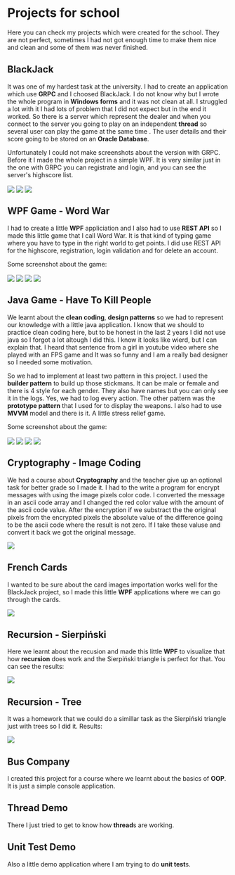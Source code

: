 # Projects for school

Here you can check my projects which were created for the school. They are not perfect, sometimes I had not got enough time to make them nice and clean and some of them was never finished.

## BlackJack

It was one of my hardest task at the university. I had to create an application which use **GRPC** and I choosed BlackJack. I do not know why but I wrote the whole program in **Windows forms** and it was not clean at all. I struggled a lot with it I had lots of problem that I did not expect but in the end it worked. So there is a server which represent the dealer and when you connect to the server you going to play on an independent **thread** so several user can play the game at the same time . The user details and their score going to be stored on an **Oracle Database**.

Unfortunately I could not make screenshots about the version with GRPC. Before it I made the whole project in a simple WPF. It is very similar just in the one with GRPC you can registrate and login, and you can see the server's highscore list.

<img align="center" src="./Screenshots/bj1.png">
<img align="center" src="./Screenshots/bj2.png">
<img align="center" src="./Screenshots/bj3.png">

## WPF Game - Word War

I had to create a little **WPF** appliciation and I also had to use  **REST API** so I made this little game that I call Word War. It is that kind of typing game where you have to type in the right world to get points. I did use REST API for the highscore, registration, login validation and for delete an account.

Some screenshot about the game:

<img align="center" src="./Screenshots/ww1.png">
<img align="center" src="./Screenshots/ww2.png">
<img align="center" src="./Screenshots/ww3.png">
<img align="center" src="./Screenshots/ww4.png">

## Java Game - Have To Kill People

We learnt about the **clean coding**, **design patterns** so we had to represent our knowledge with a little java application. I know that we should to practice clean coding here, but to be honest in the last 2 years I did not use java so I forgot a lot altough I did this. I know it looks like wierd, but I can explain that. I heard that sentence from a girl in youtube video where she played with an FPS game and It was so funny and I am a really bad designer so I needed some motivation. 

So we had to implement at least two pattern in this project. I used the **builder pattern** to build up those stickmans. It can be male or female and there is 4 style for each gender. They also have names but you can only see it in the logs. Yes, we had to log every action. The other pattern was the **prototype pattern** that I used for to display the weapons. I also had to use **MVVM** model and there is it. A little stress relief game.

Some screenshot about the game:

<img align="center" src="./Screenshots/hkp1.png">
<img align="center" src="./Screenshots/hkp2.png">
<img align="center" src="./Screenshots/hkp3.png">
<img align="center" src="./Screenshots/hkp4.png">

## Cryptography - Image Coding

We had a course about **Cryptography** and the teacher give up an optional task for better grade so I made it. I had to the write a program for encrypt messages with using the image pixels color code. I converted the message in an ascii code array and I changed the red color value with the amount of the ascii code value. After the encryption if we substract the the original pixels from the encrypted pixels the absolute value of the difference going to be the ascii code where the result is not zero. If I take these valuse and convert it back we got the original message.

<img align="center" src="./Screenshots/encryption.png">

## French Cards

I wanted to be sure about the card images importation works well for the BlackJack project, so I made this little **WPF** applications where we can go through the cards.

<img align="center" src="./Screenshots/frenchcards.png">

## Recursion - Sierpiński

Here we learnt about the recusion and made this little **WPF** to visualize that how **recursion** does work and the Sierpiński triangle is perfect for that. You can see the results:

<img align="center" src="./Screenshots/sierprinski.png">

## Recursion - Tree

It was a homework that we could do a simillar task as the Sierpiński triangle just with trees so I did it. Results:

<img align="center" src="./Screenshots/tree.png">

## Bus Company

I created this project for a course where we learnt about the basics of **OOP**.  It is just a simple console application.

## Thread Demo

There I just tried to get to know how **thread**s are working.

## Unit Test Demo

Also a little demo application where I am trying to do **unit test**s.
